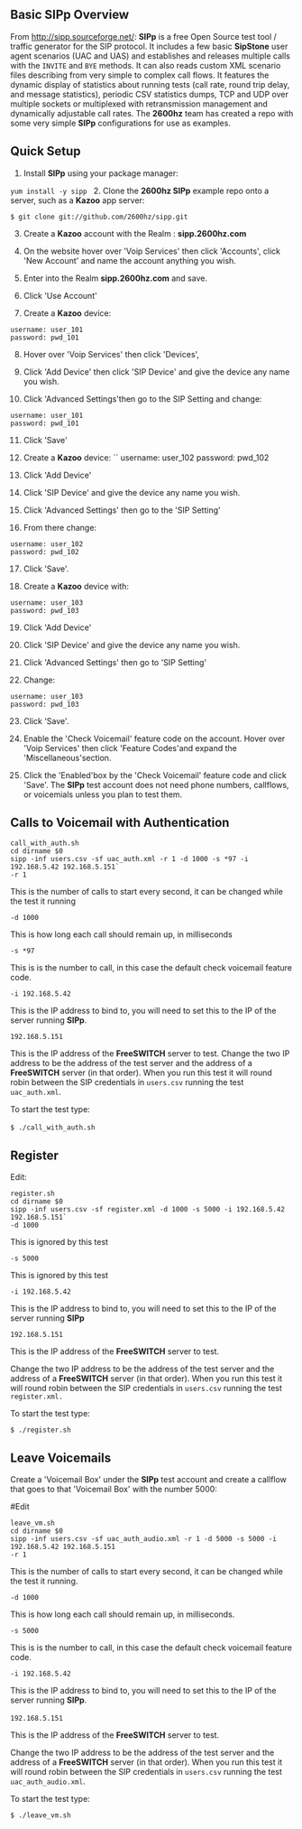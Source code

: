 ## Basic SIPp Overview



From http://sipp.sourceforge.net/: **SIPp** is a free Open Source test tool / traffic generator for the SIP protocol. It includes a few basic **SipStone** user agent scenarios (UAC and UAS) and establishes and releases multiple calls with the `INVITE` and `BYE` methods. It can also reads custom XML scenario files describing from very simple to complex call flows. It features the dynamic display of statistics about running tests (call rate, round trip delay, and message statistics), periodic CSV statistics dumps, TCP and UDP over multiple sockets or multiplexed with retransmission management and dynamically adjustable call rates. The **2600hz** team has created a repo with some very simple **SIPp** configurations for use as examples.


## Quick Setup

1. Install **SIPp** using your package manager:

`yum install -y sipp`
 
2. Clone the **2600hz SIPp** example repo onto a server, such as a **Kazoo** app server:

`$ git clone git://github.com/2600hz/sipp.git`

3. Create a **Kazoo** account with the Realm : **sipp.2600hz.com**

4. On the website hover over 'Voip Services' then click 'Accounts', click 'New Account' and name the account anything you wish.

5. Enter into the Realm **sipp.2600hz.com** and save.

6. Click 'Use Account'

7. Create a **Kazoo** device:
```
username: user_101
password: pwd_101
```

8. Hover over 'Voip Services' then click 'Devices',

9. Click 'Add Device' then click 'SIP Device' and give the device any name you wish.

10. Click 'Advanced Settings'then go to the SIP Setting and change: 
```
username: user_101 
password: pwd_101
```

11. Click 'Save' 

12. Create a **Kazoo** device:
``
username: user_102
password: pwd_102

13. Click 'Add Device'

14. Click 'SIP Device' and give the device any name you wish.

15. Click 'Advanced Settings' then go to the 'SIP Setting' 

16. From there change:
```
username: user_102 
password: pwd_102
```

17. Click 'Save'.

18. Create a **Kazoo** device with: 
```
username: user_103
password: pwd_103
```

19. Click 'Add Device'

20. Click 'SIP Device' and give the device any name you wish.

21. Click 'Advanced Settings' then go to 'SIP Setting' 

22. Change:
```
username: user_103
password: pwd_103 
```

23. Click 'Save'.

24. Enable the 'Check Voicemail' feature code on the account. Hover over 'Voip Services' then click 'Feature Codes'and expand the 'Miscellaneous'section. 

25. Click the 'Enabled'box by the 'Check Voicemail' feature code and click 'Save'. The **SIPp** test account does not need phone numbers, callflows, or voicemials unless you plan to test them.


## Calls to Voicemail with Authentication

```
call_with_auth.sh
cd dirname $0
sipp -inf users.csv -sf uac_auth.xml -r 1 -d 1000 -s *97 -i 192.168.5.42 192.168.5.151`
-r 1
```

This is the number of calls to start every second, it can be changed while the test it running

`-d 1000`

This is how long each call should remain up, in milliseconds

`-s *97`

This is is the number to call, in this case the default check voicemail feature code.

`-i 192.168.5.42`

This is the IP address to bind to, you will need to set this to the IP of the server running **SIPp**.

`192.168.5.151 `

This is the IP address of the **FreeSWITCH** server to test. Change the two IP address to be the address of the test server and the address of a **FreeSWITCH** server (in that order). When you run this test it will round robin between the SIP credentials in `users.csv` running the test `uac_auth.xml`. 

To start the test type:

`$ ./call_with_auth.sh`
 
 
## Register

Edit: 
```
register.sh
cd dirname $0
sipp -inf users.csv -sf register.xml -d 1000 -s 5000 -i 192.168.5.42 192.168.5.151`
-d 1000 
```
This is ignored by this test

`-s 5000 `

This is ignored by this test

`-i 192.168.5.42`

This is the IP address to bind to, you will need to set this to the IP of the server running **SIPp**

`192.168.5.151 `

This is the IP address of the **FreeSWITCH** server to test.

Change the two IP address to be the address of the test server and the address of a **FreeSWITCH** server (in that order). When you run this test it will round robin between the SIP credentials in `users.csv` running the test `register.xml.`

To start the test type:

`$ ./register.sh`


## Leave Voicemails

Create a 'Voicemail Box' under the **SIPp** test account and create a callflow that goes to that 'Voicemail Box' with the number 5000:

#Edit 
```
leave_vm.sh
cd dirname $0
sipp -inf users.csv -sf uac_auth_audio.xml -r 1 -d 5000 -s 5000 -i 192.168.5.42 192.168.5.151
-r 1
```

This is the number of calls to start every second, it can be changed while the test it running.

`-d 1000`

This is how long each call should remain up, in milliseconds.

`-s 5000`

This is is the number to call, in this case the default check voicemail feature code.

`-i 192.168.5.42`

This is the IP address to bind to, you will need to set this to the IP of the server running **SIPp**.

`192.168.5.151` 

This is the IP address of the **FreeSWITCH** server to test.

Change the two IP address to be the address of the test server and the address of a **FreeSWITCH** server (in that order).
When you run this test it will round robin between the SIP credentials in `users.csv` running the test `uac_auth_audio.xml`. 

To start the test type:

`$ ./leave_vm.sh`
